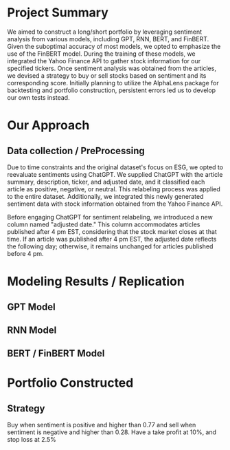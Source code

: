 # Project Summary
We aimed to construct a long/short portfolio by leveraging sentiment analysis from various models, including GPT, RNN, BERT, and FinBERT. Given the suboptimal accuracy of most models, we opted to emphasize the use of the FinBERT model. During the training of these models, we integrated the Yahoo Finance API to gather stock information for our specified tickers. Once sentiment analysis was obtained from the articles, we devised a strategy to buy or sell stocks based on sentiment and its corresponding score. Initially planning to utilize the AlphaLens package for backtesting and portfolio construction, persistent errors led us to develop our own tests instead.

# Our Approach
## Data collection / PreProcessing
Due to time constraints and the original dataset's focus on ESG, we opted to reevaluate sentiments using ChatGPT. We supplied ChatGPT with the article summary, description, ticker, and adjusted date, and it classified each article as positive, negative, or neutral. This relabeling process was applied to the entire dataset. Additionally, we integrated this newly generated sentiment data with stock information obtained from the Yahoo Finance API.

Before engaging ChatGPT for sentiment relabeling, we introduced a new column named "adjusted date." This column accommodates articles published after 4 pm EST, considering that the stock market closes at that time. If an article was published after 4 pm EST, the adjusted date reflects the following day; otherwise, it remains unchanged for articles published before 4 pm.

# Modeling Results / Replication
## GPT Model

## RNN Model

## BERT / FinBERT Model

# Portfolio Constructed
## Strategy 
Buy when sentiment is positive and higher than 0.77 and sell when sentiment is negative and higher than 0.28. 
Have a take profit at 10%, and stop loss at 2.5%
